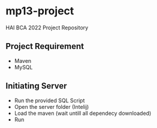 # mp13-project
HAI BCA 2022 Project Repository

## Project Requirement
- Maven
- MySQL

## Initiating Server
- Run the provided SQL Script
- Open the server folder (Intelij)
- Load the maven (wait untill all dependecy downloaded)
- Run